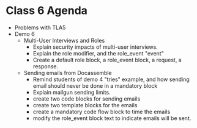 # Class 6 Agenda

* Problems with TLA5
* Demo 6
  * Multi-User Interviews and Roles
    * Explain security impacts of multi-user interviews.
    * Explain the role modifier, and the role_event "event"
    * Create a default role block, a role_event block, a request, a response.
  * Sending emails from Docassemble
    * Remind students of demo 4 "tries" example, and how sending email
      should never be done in a mandatory block
    * Explain mailgun sending limits.
    * create two code blocks for sending emails
    * create two template blocks for the emails
    * create a mandatory code flow block to time the emails
    * modify the role_event block text to indicate emails will be sent.
